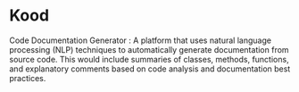 # Kood
Code Documentation Generator : A platform that uses natural language processing (NLP) techniques to automatically generate documentation from source code. This would include summaries of classes, methods, functions, and explanatory comments based on code analysis and documentation best practices.

